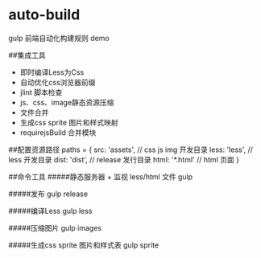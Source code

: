 # auto-build

gulp 前端自动化构建规则 demo


##集成工具
* 即时编译Less为Css
* 自动优化css浏览器前缀
* jlint 脚本检查
* js、css、image静态资源压缩
* 文件合并
* 生成css sprite 图片和样式映射
* requirejsBuild 合并模块


##配置资源路径
    paths = {
        src: 'assets',          // css js img 开发目录
        less: 'less',           // less 开发目录
        dist: 'dist',           // release 发行目录
        html: '*.html'          // html 页面
    }
    
##命令工具
#####静态服务器 + 监视 less/html 文件
    gulp
    
#####发布
    gulp release
    
#####编译Less
    gulp less
    
#####压缩图片
    gulp images

#####生成css sprite 图片和样式表
    gulp sprite

